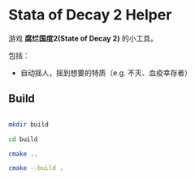 # Stata of Decay 2 Helper

游戏 **腐烂国度2(State of Decay 2)** 的小工具。

包括：

+ 自动摇人，摇到想要的特质（e.g. 不灭、血疫幸存者）

## Build

``` bash

mkdir build

cd build

cmake ..

cmake --build .
```